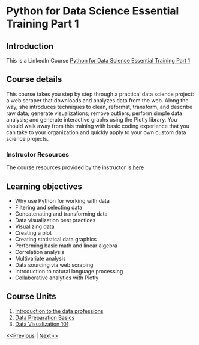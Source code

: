 # Python for Data Science Essential Training Part 1
## Introduction
This is a LinkedIn Course [Python for Data Science Essential Training Part 1](https://www.linkedin.com/learning/python-for-data-science-essential-training-part-1)

## Course details
This course takes you step by step through a practical data science project: a web scraper that downloads and analyzes data from the web. Along the way, she introduces techniques to clean, reformat, transform, and describe raw data; generate visualizations; remove outliers; perform simple data analysis; and generate interactive graphs using the Plotly library. You should walk away from this training with basic coding experience that you can take to your organization and quickly apply to your own custom data science projects.

### Instructor Resources
The course resources provided by the instructor is [here](./Ex_Files_Python_Data_Science_EssT_Pt_1.zip)

## Learning objectives
* Why use Python for working with data
* Filtering and selecting data
* Concatenating and transforming data
* Data visualization best practices
* Visualizing data
* Creating a plot
* Creating statistical data graphics
* Performing basic math and linear algebra
* Correlation analysis
* Multivariate analysis
* Data sourcing via web scraping
* Introduction to natural language processing
* Collaborative analytics with Plotly

## Course Units
1. [Introduction to the data professions](./unit01-Introduction%20to%20the%20data%20professions/README.md)
2. [Data Preparation Basics](./unit02-Data%20Preparation%20Basics/README.md)
3. [Data Visualization 101](./unit03-Data%20Visualization%20101/README.md)

[<<Previous](../README.md) | [Next>>](./unit01-Introduction%20to%20the%20data%20professions/README.md)